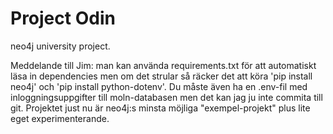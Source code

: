 # Project Odin

neo4j university project.

Meddelande till Jim: man kan använda requirements.txt för att automatiskt läsa in dependencies men om det strular så räcker det att köra 'pip install neo4j' och 'pip install python-dotenv'. Du måste även ha en .env-fil med inloggningsuppgifter till moln-databasen men det kan jag ju inte commita till git. Projektet just nu är neo4j:s minsta möjliga "exempel-projekt" plus lite eget experimenterande.




